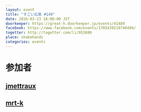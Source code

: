 ```yaml
---
layout: event
title: "すごい広島 #149"
date: 2016-03-23 18:00:00 JST
doorkeeper: https://great-h.doorkeeper.jp/events/41489
facebook: https://www.facebook.com/events/1705439219740494/
togetter: http://togetter.com/li/953880
place: shakehands
categories: events
---
```


# 参加者


## [jmettraux](https://github.com/jmettraux)


## [mrt-k](https://github.com/mrt-k)
